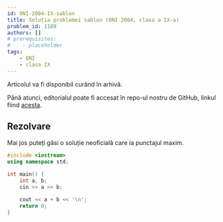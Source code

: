 ```yaml
---
id: ONI-2004-IX-sablon
title: Soluția problemei sablon (ONI 2004, clasa a IX-a)
problem_id: 1189
authors: []
# prerequisites:
#    - placeholder
tags:
    - ONI
    - clasa IX
---
```



Articolul va fi disponibil curând în arhivă.

Până atunci, editorialul poate fi accesat în repo-ul nostru de GitHub, linkul fiind [acesta](https://github.com/roalgo-discord/Romanian-Olympiad-Solutions/blob/main/ONI%20(national%20olympiad)/2004/09/sablon.pdf).

## Rezolvare

Mai jos puteți găsi o soluție neoficială care ia punctajul maxim.

```cpp
#include <iostream>
using namespace std;

int main() {
    int a, b;
    cin >> a >> b;

    cout << a + b << '\n';
    return 0;
}
```
